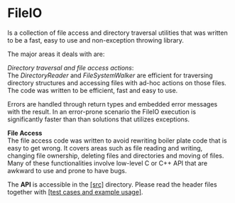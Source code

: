 FileIO
======

Is a collection of file access and directory traversal utilities that was written to be a fast, easy to use and non-exception throwing library. 

The major areas it deals with are:

*_Directory  traversal and file access actions_*:  
The _DirectoryReader_ and _FileSystemWalker_ are efficient for traversing directory structures and accessing files with ad-hoc actions on those files.  The code was written to be efficient, fast and easy to use. 

Errors are handled through return types and embedded error messages with the result.   In an error-prone scenario the FileIO execution is significantly faster than than solutions that utilizes exceptions. 


**File Access**  
The file access code was written to avoid rewriting boiler plate code that is easy to get wrong. It covers areas such as file reading and writing, changing file ownership, deleting files and directories and moving of files. Many of these functionalities involve low-level C or C++ API that are awkward to use and prone to have bugs. 

The **API** is accessible in the [[src]](https://github.com/LogRhythm/FileIO/tree/master/src) directory. Please read the header files together with [[test cases and example usage]](https://github.com/LogRhythm/FileIO/tree/master/test).

